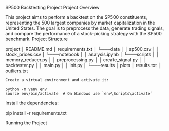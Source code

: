 SP500 Backtesting Project
Project Overview

This project aims to perform a backtest on the SP500 constituents, representing the 500 largest companies by market capitalization in the United States. The goal is to preprocess the data, generate trading signals, and compare the performance of a stock-picking strategy with the SP500 benchmark.
Project Structure

project │ README.md │ requirements.txt │ └───data │ │ sp500.csv │ │ stock_prices.csv │ └───notebook │ │ analysis.ipynb │ └───scripts │ │ memory_reducer.py │ │ preprocessing.py │ │ create_signal.py │ │ backtester.py │ │ main.py │ │ init.py │ └───results │ plots │ results.txt │ outliers.txt

    Create a virtual environment and activate it:

    python -m venv env
    source env/bin/activate  # On Windows use `env\Scripts\activate`

   

Install the dependencies:

pip install -r requirements.txt

Running the Project

